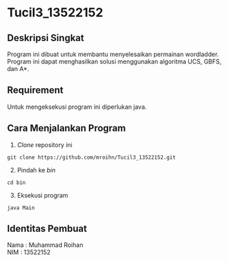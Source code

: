 # Tucil3_13522152
## Deskripsi Singkat
Program ini dibuat untuk membantu menyelesaikan permainan wordladder. Program ini dapat menghasilkan solusi menggunakan algoritma UCS, GBFS, dan A*. 


## Requirement
Untuk mengeksekusi program ini diperlukan java.

## Cara Menjalankan Program
1. _Clone_ repository ini 
```
git clone https://github.com/mroihn/Tucil3_13522152.git
```
2. Pindah ke _bin_
```
cd bin
```
3. Eksekusi program
```
java Main
```

## Identitas Pembuat
Nama : Muhammad Roihan<br />
NIM : 13522152<br />

